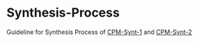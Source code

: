 # Synthesis-Process

Guideline for Synthesis Process of [CPM-Synt-1](./readme-about-data.md) and [CPM-Synt-2](./readme-about-data.md)